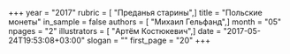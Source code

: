 +++
year = "2017"
rubric = [ "Преданья старины",]
title = "Польские монеты"
in_sample = false
authors = [ "Михаил Гельфанд",]
month = "05"
npages = "2"
illustrators = [ "Артём Костюкевич",]
date = "2017-05-24T19:53:08+03:00"
slogan = ""
first_page = "20"
+++
